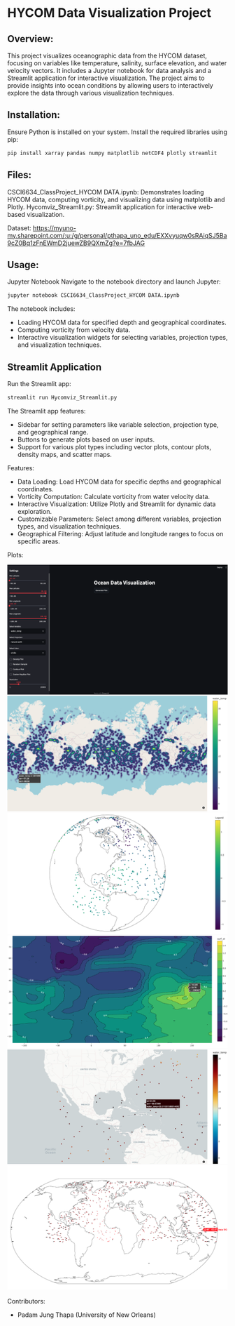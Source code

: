 # HYCOM Data Visualization Project

## Overview:

This project visualizes oceanographic data from the HYCOM dataset, focusing on variables like temperature, salinity, surface elevation, and water velocity vectors. It includes a Jupyter notebook for data analysis and a Streamlit application for interactive visualization. The project aims to provide insights into ocean conditions by allowing users to interactively explore the data through various visualization techniques.

## Installation:

Ensure Python is installed on your system. Install the required libraries using pip:

```bash
pip install xarray pandas numpy matplotlib netCDF4 plotly streamlit
```

## Files:
CSCI6634_ClassProject_HYCOM DATA.ipynb: Demonstrates loading HYCOM data, computing vorticity, and visualizing data using matplotlib and Plotly.
Hycomviz_Streamlit.py: Streamlit application for interactive web-based visualization.

Dataset: https://myuno-my.sharepoint.com/:u:/g/personal/pthapa_uno_edu/EXXvyuqw0sRAiqSJ5Ba9cZ0Bq1zFnEWmD2juewZB9QXmZg?e=7fbJAG

## Usage:

Jupyter Notebook
Navigate to the notebook directory and launch Jupyter:

```bash
jupyter notebook CSCI6634_ClassProject_HYCOM DATA.ipynb
```

The notebook includes:

- Loading HYCOM data for specified depth and geographical coordinates.
- Computing vorticity from velocity data.
- Interactive visualization widgets for selecting variables, projection types, and visualization techniques.

## Streamlit Application

Run the Streamlit app:

```bash
streamlit run Hycomviz_Streamlit.py
```

The Streamlit app features:
- Sidebar for setting parameters like variable selection, projection type, and geographical range.
- Buttons to generate plots based on user inputs.
- Support for various plot types including vector plots, contour plots, density maps, and scatter maps.

Features:
- Data Loading: Load HYCOM data for specific depths and geographical coordinates.
- Vorticity Computation: Calculate vorticity from water velocity data.
- Interactive Visualization: Utilize Plotly and Streamlit for dynamic data exploration.
- Customizable Parameters: Select among different variables, projection types, and visualization techniques.
- Geographical Filtering: Adjust latitude and longitude ranges to focus on specific areas.

Plots:

![Plot 1](plots/image1.png)
![Plot 2](plots/image2.png)
![Plot 3](plots/image3.png) 
![Plot 4](plots/image4.png)
![Plot 5](plots/image5.png)
![Plot 6](plots/image6.png)

Contributors:
- Padam Jung Thapa (University of New Orleans)
